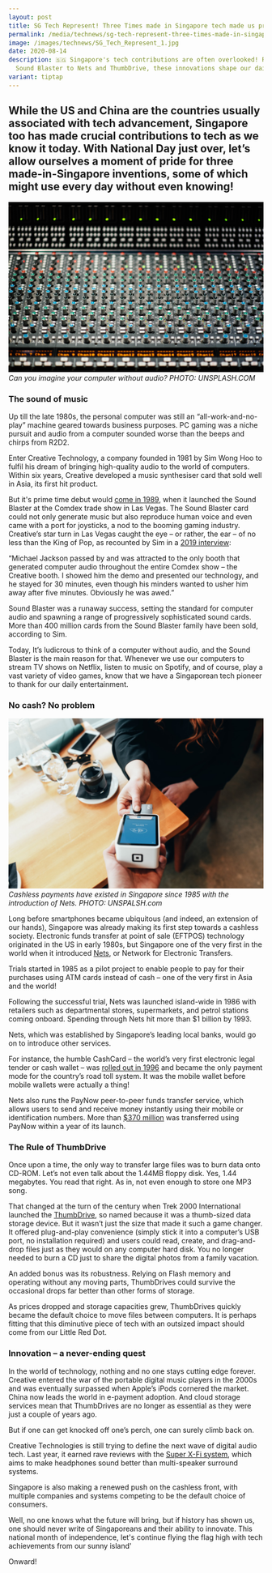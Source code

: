 ```yaml
---
layout: post
title: SG Tech Represent! Three Times made in Singapore tech made us proud!
permalink: /media/technews/sg-tech-represent-three-times-made-in-singapore-tech-made-us-proud/
image: /images/technews/SG_Tech_Represent_1.jpg
date: 2020-08-14
description: 🇸🇬 Singapore's tech contributions are often overlooked! From
  Sound Blaster to Nets and ThumbDrive, these innovations shape our daily lives!
variant: tiptap
---
```

While the US and China are the countries usually associated with tech advancement, Singapore too has made crucial contributions to tech as we know it today. With National Day just over, let’s allow ourselves a moment of pride for three made-in-Singapore inventions, some of which might use every day without even knowing! 
---

![SINGAPORE HAS PLENTY OF TECH INNOVATIONS TO BE PROUD OF](/images/technews/three-innovations-sg-1.jpg)
*Can you imagine your computer without audio? PHOTO: UNSPLASH.COM*

### **The sound of music**

Up till the late 1980s, the personal computer was still an “all-work-and-no-play” machine geared towards business purposes. PC gaming was a niche pursuit and audio from a computer sounded worse than the beeps and chirps from R2D2. 
 
Enter Creative Technology, a company founded in 1981 by Sim Wong Hoo to fulfil his dream of bringing high-quality audio to the world of computers. Within six years, Creative developed a music synthesiser card that sold well in Asia, its first hit product. 
 
But it's prime time debut would [come in 1989](https://sg.creative.com/corporate/milestones?year=1986%20-%201990), when it launched the Sound Blaster at the Comdex trade show in Las Vegas. The Sound Blaster card could not only generate music but also reproduce human voice and even came with a port for joysticks, a nod to the booming gaming industry.  Creative’s star turn in Las Vegas caught the eye – or rather, the ear – of no less than the King of Pop, as recounted by Sim in a [2019 interview](https://custompc.raspberrypi.org/articles/the-sound-blaster-story):
 
“Michael Jackson passed by and was attracted to the only booth that generated computer audio throughout the entire Comdex show – the Creative booth. I showed him the demo and presented our technology, and he stayed for 30 minutes, even though his minders wanted to usher him away after five minutes. Obviously he was awed.”
 
Sound Blaster was a runaway success, setting the standard for computer audio and spawning a range of progressively sophisticated sound cards. More than 400 million cards from the Sound Blaster family have been sold, according to Sim. 
 
Today, It’s ludicrous to think of a computer without audio, and the Sound Blaster is the main reason for that. Whenever we use our computers to stream TV shows on Netflix, listen to music on Spotify, and of course, play a vast variety of video games, know that we have a Singaporean tech pioneer to thank for our daily entertainment.


### **No cash? No problem**

![Cashless payments in Singapore since 1985](/images/technews/three-innovations-sg-3.jpg)
*Cashless payments have existed in Singapore since 1985 with the introduction of Nets. PHOTO: UNSPALSH.com*

Long before smartphones became ubiquitous (and indeed, an extension of our hands), Singapore was already making its first step towards a cashless society. Electronic funds transfer at point of sale (EFTPOS) technology originated in the US in early 1980s, but Singapore one of the very first in the world when it introduced [Nets](https://eresources.nlb.gov.sg/history/events/9ea5aea3-d8ab-459c-9fcb-89b19a1ba53e#3), or Network for Electronic Transfers. 

Trials started in 1985 as a pilot project to enable people to pay for their purchases using ATM cards instead of cash – one of the very first in Asia and the world! 

Following the successful trial, Nets was launched island-wide in 1986 with retailers such as departmental stores, supermarkets, and petrol stations coming onboard. Spending through Nets hit more than $1 billion by 1993. 
 
Nets, which was established by Singapore’s leading local banks, would go on to introduce other services. 

For instance, the humble CashCard – the world’s very first electronic legal tender or cash wallet – was [rolled out in 1996](https://www.nets.com.sg/about/milestones/) and became the only payment mode for the country’s road toll system. It was the mobile wallet before mobile wallets were actually a thing!  
 
Nets also runs the PayNow peer-to-peer funds transfer service, which allows users to send and receive money instantly using their mobile or identification numbers. More than [$370 million](https://www.nets.com.sg/nets-stories/is-singapore-ready-to-go-cashless) was transferred using PayNow within a year of its launch. 
 

### **The Rule of ThumbDrive**

Once upon a time, the only way to transfer large files was to burn data onto CD-ROM. Let’s not even talk about the 1.44MB floppy disk. Yes, 1.44 megabytes. You read that right. As in, not even enough to store one MP3 song. 
 
That changed at the turn of the century when Trek 2000 International launched the [ThumbDrive](https://eresources.nlb.gov.sg/infopedia/articles/SIP_1071_2010-03-23.html), so named because it was a thumb-sized data storage device. But it wasn’t just the size that made it such a game changer. It offered plug-and-play convenience (simply stick it into a computer’s USB port, no installation required) and users could read, create, and drag-and-drop files just as they would on any computer hard disk. You no longer needed to burn a CD just to share the digital photos from a family vacation. 
 
An added bonus was its robustness. Relying on Flash memory and operating without any moving parts, ThumbDrives could survive the occasional drops far better than other forms of storage. 
 
As prices dropped and storage capacities grew, ThumbDrives quickly became the default choice to move files between computers. It is perhaps fitting that this diminutive piece of tech with an outsized impact should come from our Little Red Dot. 

### **Innovation – a never-ending quest**

In the world of technology, nothing and no one stays cutting edge forever. Creative entered the war of the portable digital music players in the 2000s and was eventually surpassed when Apple’s iPods cornered the market. China now leads the world in e-payment adoption. And cloud storage services mean that ThumbDrives are no longer as essential as they were just a couple of years ago. 
 
But if one can get knocked off one’s perch, one can surely climb back on. 

Creative Technologies is still trying to define the next wave of digital audio tech. Last year, it earned rave reviews with the [Super X-Fi system](https://sg.finance.yahoo.com/news/creative-technology-returns-relevance-sim-wong-hoos-super-x-fi-034800842.html), which aims to make headphones sound better than multi-speaker surround systems. 
 
Singapore is also making a renewed push on the cashless front, with multiple companies and systems competing to be the default choice of consumers. 
 
Well, no one knows what the future will bring, but if history has shown us, one should never write of Singaporeans and their ability to innovate. This national month of independence, let's continue flying the flag high with tech achievements from our sunny island'

Onward!